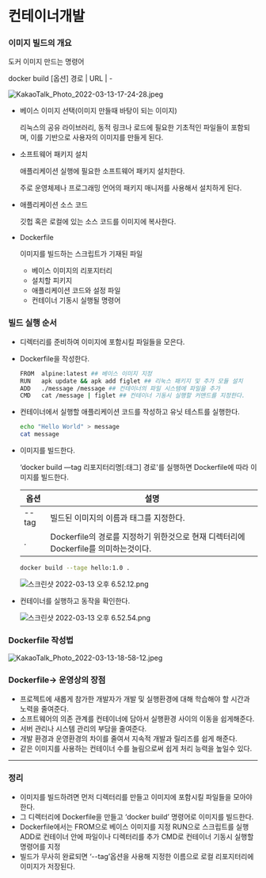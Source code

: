 # 컨테이너개발

### 이미지 빌드의 개요

도커 이미지 만드는 명령어

docker build [옵션] 경로 | URL | - 

![KakaoTalk_Photo_2022-03-13-17-24-28.jpeg](%E1%84%8F%E1%85%A5%E1%86%AB%E1%84%90%E1%85%A6%E1%84%8B%E1%85%B5%E1%84%82%E1%85%A5%E1%84%80%20343fc/KakaoTalk_Photo_2022-03-13-17-24-28.jpeg)

- 베이스 이미지 선택(이미지 만들때 바탕이 되는 이미지)
    
    리눅스의 공유 라이브러리, 동적 링크나 로드에 필요한 기초적인 파일들이 포함되며, 이를 기반으로 사용자의 이미지를 만들게 된다.
    
- 소프트웨어 패키지 설치
    
    애플리케이션 실행에 필요한 소프트웨어 패키지 설치한다.
    
    주로 운영체제나 프로그래밍 언어의 패키지 매니저를 사용해서 설치하게 된다.
    
- 애플리케이션 소스 코드
    
    깃헙 혹은 로컬에 있는 소스 코드를 이미지에 복사한다.
    
- Dockerfile
    
    이미지를 빌드하는 스크립트가 기재된 파일
    
    - 베이스 이미지의 리포지터리
    - 설치할 피키지
    - 애플리케이션 코드와 설정 파일
    - 컨테이너 기동시 실행될 명령어

### 빌드 실행 순서

- 디렉터리를 준비하여 이미지에 포함시킬 파일들을 모은다.
- Dockerfile을 작성한다.
    
    ```bash
    FROM  alpine:latest ## 베이스 이미지 지정
    RUN   apk update && apk add figlet ## 리눅스 패키지 및 추가 모듈 설치
    ADD   ./message /message ## 컨테이너의 파일 시스템에 파일을 추가
    CMD   cat /message | figlet ## 컨테이너 기동시 실행할 커맨드를 지정한다.
    ```
    
- 컨테이너에서 실행할 애플리케이션 코드를 작성하고 유닛 테스트를 실행한다.
    
    ```bash
    echo "Hello World" > message
    cat message
    ```
    
- 이미지를 빌드한다.
    
    ‘docker build —tag 리포지터리명[:태그] 경로'를 실행하면 Dockerfile에 따라 이미지를 빌드한다.
    
    | 옵션 | 설명 |
    | --- | --- |
    | --tag | 빌드된 이미지의 이름과 태그를 지정한다. |
    | . | Dockerfile의 경로를 지정하기 위한것으로 현재 디렉터리에 Dockerfile를 의미하는것이다. |
    
    ```bash
    docker build --tage hello:1.0 .
    ```
    
    ![스크린샷 2022-03-13 오후 6.52.12.png](%E1%84%8F%E1%85%A5%E1%86%AB%E1%84%90%E1%85%A6%E1%84%8B%E1%85%B5%E1%84%82%E1%85%A5%E1%84%80%20343fc/%E1%84%89%E1%85%B3%E1%84%8F%E1%85%B3%E1%84%85%E1%85%B5%E1%86%AB%E1%84%89%E1%85%A3%E1%86%BA_2022-03-13_%E1%84%8B%E1%85%A9%E1%84%92%E1%85%AE_6.52.12.png)
    
- 컨테이너를 실행하고 동작을 확인한다.
    
    ![스크린샷 2022-03-13 오후 6.52.54.png](%E1%84%8F%E1%85%A5%E1%86%AB%E1%84%90%E1%85%A6%E1%84%8B%E1%85%B5%E1%84%82%E1%85%A5%E1%84%80%20343fc/%E1%84%89%E1%85%B3%E1%84%8F%E1%85%B3%E1%84%85%E1%85%B5%E1%86%AB%E1%84%89%E1%85%A3%E1%86%BA_2022-03-13_%E1%84%8B%E1%85%A9%E1%84%92%E1%85%AE_6.52.54.png)
    

### Dockerfile 작성법

![KakaoTalk_Photo_2022-03-13-18-58-12.jpeg](%E1%84%8F%E1%85%A5%E1%86%AB%E1%84%90%E1%85%A6%E1%84%8B%E1%85%B5%E1%84%82%E1%85%A5%E1%84%80%20343fc/KakaoTalk_Photo_2022-03-13-18-58-12.jpeg)

### Dockerfile→ 운영상의 장점

- 프로젝트에 새롭게 참가한 개발자가 개발 및 실행환경에 대해 학습해야 할 시간과 노력을 줄여준다.
- 소프트웨어의 의존 관계를 컨테이너에 담아서 실행환경 사이의 이동을 쉽게해준다.
- 서버 관리나 시스템 관리의 부담을 줄여준다.
- 개발 환경과 운영환경의 차이를 줄여서 지속적 개발과 릴리즈를 쉽게 해준다.
- 같은 이미지를 사용하는 컨테이너 수를 늘림으로써 쉽게 처리 능력을 높일수 있다.

---

### 정리

- 이미지를 빌드하려면 먼저 디렉터리를 만들고 이미지에 포함시킬 파일들을 모아야 한다.
- 그 디렉터리에 Dockerfile을 만들고 ‘docker build’ 명령어로 이미지를 빌드한다.
- Dockerfile에서는 FROM으로 베이스 이미지를 지정
RUN으로 스크립트를 실행
ADD로 컨테이너 안에 파일이나 디렉터리를 추가
CMD로 컨테이너 기동시 실행할 명령어를 지정
- 빌드가 무사히 완료되면 ‘--tag’옵션을 사용해 지정한 이름으로 로컬 리포지터리에 이미지가 저장된다.